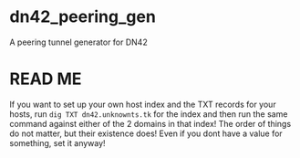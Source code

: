 # dn42_peering_gen
A peering tunnel generator for DN42

# READ ME
If you want to set up your own host index and the TXT records for your hosts, run ```dig TXT dn42.unknownts.tk``` for the index and then run the same command against either of the 2 domains in that index! The order of things do not matter, but their existence does! Even if you dont have a value for something, set it anyway!
